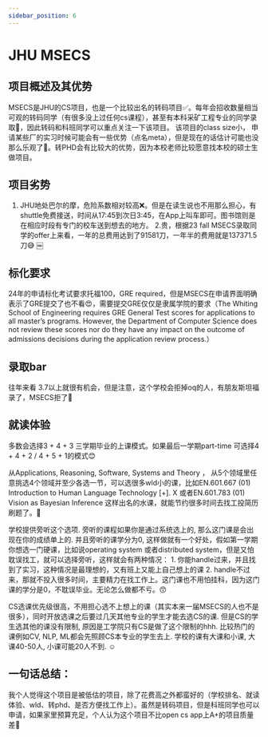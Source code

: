 ```yaml
---
sidebar_position: 6
---
```

# JHU MSECS


## 项目概述及其优势
MSECS是JHU的CS项目，也是一个比较出名的转码项目✅。每年会招收数量相当可观的转码同学（有很多没上过任何cs课程），甚至有本科采矿工程专业的同学录取🥹，因此转码和科班同学可以重点关注一下该项目。
该项目的class size小， 申请某些厂的实习时候可能会有一些优势（点名meta），但是现在的话估计可能也没那么乐观了🙏。转PHD会有比较大的优势，因为本校老师比较愿意找本校的硕士生做项目。

## 项目劣势
1. JHU地处巴尔的摩，危险系数相对较高❌。但是在读生说也不用那么担心，有shuttle免费接送，时间从17:45到次日3:45，在App上叫车即可。图书馆则是在相应时段有专门的校车送到想去的地方。
   2.贵，根据23 fall MSECS录取同学的offer上来看，一年的总费用达到了91581刀，一年半的费用就是137371.5刀😅
   ￼


## 标化要求
24年的申请标化考试要求托福100，GRE required，但是MSECS在申请界面明确表示了GRE提交了也不看😍，需要提交GRE仅仅是隶属学院的要求（The Whiting School of Engineering requires GRE General Test scores for applications to all master’s programs. However, the Department of Computer Science does not review these scores nor do they have any impact on the outcome of admissions decisions during the application review process.）


## 录取bar
往年来看 3.7以上就很有机会，但是注意，这个学校会拒掉oq的人，有朋友斯坦福录了，MSECS拒了🥹


## 就读体验

多数会选择3 + 4 + 3 三学期毕业的上课模式。如果最后一学期part-time 可选择4 + 4 + 2 / 4 + 5 + 1的模式😊

从Applications, Reasoning, Software, Systems and Theory ， 从5个领域里任意挑选4个领域并至少各选一节，可以选很多wld小的课，比如EN.601.667 (01)
Introduction to Human Language Technology [+]. Χ 或者EN.601.783 (01) Vision as Bayesian Inference 这样出名的水课，就能节约很多时间去找工投简历刷题了。🤩

学校提供旁听这个选项. 旁听的课程如果你是通过系统选上的, 那么这门课是会出现在你的成绩单上的. 并且旁听的课学分为0, 这样做就有一个好处，假如第一学期你想选一门硬课，比如说operating system 或者distributed system，但是又怕耽误找工，就可以选择旁听，这样就会有两种情况： 1. 你能handle过来，并且找到了实习，这种情况是最理想的，又有班上又能上自己想上的课 2. handle不过来，那就不投入很多时间，主要精力在找工作上。这门课也不用怕挂科，因为这门课的学分是0，不耽误毕业。无论怎么做都不亏。😙

CS选课优先级很高，不用担心选不上想上的课（其实本来一届MSECS的人也不是很多），同时开放选课之后要过几天其他专业的学生才能去选CS的课. 但是CS的学生选其他的课没有限制, 原因是工学院只有CS是做了这个限制的hhh. 比较热门的课例如CV, NLP, ML都会先照顾CS本专业的学生去上. 学校的课有大课和小课, 大课40-50人, 小课可能20人不到. ☺️


## 一句话总结：
我个人觉得这个项目是被低估的项目，除了花费高之外都蛮好的（学校排名、就读体验、wld、转phd、是否方便找工作上）。虽然是转码项目，但是科班同学也可以申请，如果家里预算充足，个人认为这个项目不比open cs app上A+的项目质量差🏅

